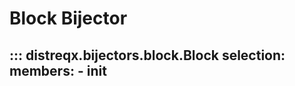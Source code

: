 # Block Bijector

::: distreqx.bijectors.block.Block
    selection:
        members:
            - __init__
---